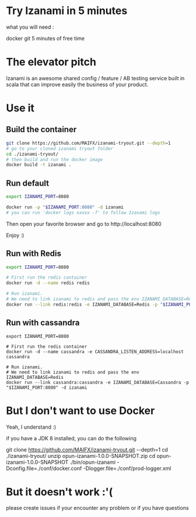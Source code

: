 # Try Izanami in 5 minutes

what you will need :

docker
git
5 minutes of free time

# The elevator pitch

Izanami is an awesome shared config / feature / AB testing service built in scala that can improve easily the business of your product.

# Use it

## Build the container

```zsh
git clone https://github.com/MAIFX/izanami-tryout.git --depth=1
# go to your cloned izanami tryout folder
cd ./izanami-tryout/
# then build and run the docker image
docker build -t izanami .
```

## Run default

```zsh
export IZANAMI_PORT=8080

docker run -p "$IZANAMI_PORT:8080" -d izanami
# you can run 'docker logs xxxxx -f' to follow Izanami logs
```

Then open your favorite browser and go to http://localhost:8080

Enjoy :)

## Run with Redis

```zsh
export IZANAMI_PORT=8080

# First run the redis container
docker run -d --name redis redis

# Run izanami.
# We need to link izanami to redis and pass the env IZANAMI_DATABASE=Redis
docker run --link redis:redis -e IZANAMI_DATABASE=Redis -p "$IZANAMI_PORT:8080" -d izanami
```


## Run with cassandra

```
export IZANAMI_PORT=8080

# First run the redis container
docker run -d --name cassandra -e CASSANDRA_LISTEN_ADDRESS=localhost cassandra

# Run izanami.
# We need to link izanami to redis and pass the env IZANAMI_DATABASE=Redis
docker run --link cassandra:cassandra -e IZANAMI_DATABASE=Cassandra -p "$IZANAMI_PORT:8080" -d izanami
```


# But I don't want to use Docker

Yeah, I understand :)

if you have a JDK 8 installed, you can do the following

git clone https://github.com/MAIFX/izanami-tryout.git --depth=1
cd ./izanami-tryout/
unzip opun-izanami-1.0.0-SNAPSHOT.zip
cd opun-izanami-1.0.0-SNAPSHOT
./bin/opun-izanami -Dconfig.file=./conf/docker.conf -Dlogger.file=./conf/prod-logger.xml

# But it doesn't work :'(

please create issues if your encounter any problem or if you have questions
